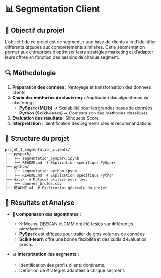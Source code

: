 # 📊 Segmentation Client

## 📌 Objectif du projet
L’objectif de ce projet est de segmenter une base de clients afin d’identifier différents groupes aux comportements similaires. Cette segmentation permet aux entreprises d’optimiser leurs stratégies marketing et d’adapter leurs offres en fonction des besoins de chaque segment.

## 🔍 Méthodologie
1. **Préparation des données** : Nettoyage et transformation des données clients.
3. **Choix des méthodes de clustering** : Application des algorithmes de clustering :
   - **PySpark (MLlib)** → Scalabilité pour les grandes bases de données.
   - **Python (Scikit-learn)** → Comparaison des méthodes classiques.
4. **Évaluation des résultats** : Silhouette Score.
5. **Interprétation** : Identification des segments clés et recommandations.

## 📂 Structure du projet
```
projet_1_segmentation_clients/
│── pyspark/
│   ├── segmentation_pyspark.ipynb
│   ├── README.md  # Explication spécifique PySpark
│── python/
│   ├── segmentation_python.ipynb
│   ├── README.md  # Explication spécifique Python
│── data/  # Dataset utilisé pour tous
|   ├── données_brutes.csv 
│── README.md  # Explication générale du projet
```

## 🚀 Résultats et Analyse
- 📌 **Comparaison des algorithmes** :
  - K-Means, DBSCAN et GMM ont été testés sur différentes plateformes.
  - **PySpark** est efficace pour traiter de gros volumes de données.
  - **Scikit-learn** offre une bonne flexibilité et des outils d’évaluation précis.

- 📊 **Interprétation des segments** :
  - Identification des profils clients dominants.
  - Définition de stratégies adaptées à chaque segment.



